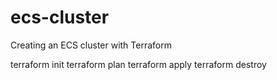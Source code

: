 # ecs-cluster
Creating an ECS cluster with Terraform

terraform init
terraform plan
terraform apply
terraform destroy

